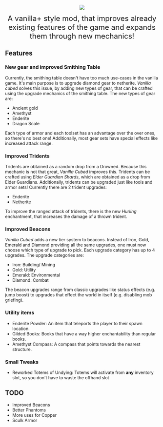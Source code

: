 <p align="center">
    <img src="https://user-images.githubusercontent.com/28957846/164294157-1a190ef9-7f34-402f-b740-edc957da7ad9.png">
</p>

<p align="center">
    <font size=5>
        A vanilla+ style mod, that improves already existing features of the game and expands them through new 
        mechanics!
    </font>
</p>


## Features

### New gear and improved Smithing Table

Currently, the smithing table doesn't have too much use-cases in the vanilla game. It's main purpose is to upgrade 
diamond gear to netherite. *Vanilla cubed* solves this issue, by adding new types of gear, that can be crafted using 
the upgrade mechanics of the smithing table. The new types of gear are:
- Ancient gold
- Amethyst
- Enderite
- Dragon Scale

Each type of armor and each toolset has an advantage over the over ones, so there's no best one! Additionally, most gear
sets have special effects like increased attack range.

### Improved Tridents

Tridents are obtained as a random drop from a Drowned. Because this mechanic is not that great, *Vanilla Cubed* improves 
this. Tridents can be crafted using *Elder Guardian Shards*, which are obtained as a drop from Elder Guardians. 
Additionally, tridents can be upgraded just like tools and armor sets! Currently there are 2 trident upgrades:
- Enderite
- Netherite

To improve the ranged attack of tridents, there is the new *Hurling* enchantment, that increases the damage of a thrown 
trident.

### Improved Beacons

*Vanilla Cubed* adds a new tier system to beacons. Instead of Iron, Gold, Emerald and Diamond providing all the same upgrades, one must now choose which type of upgrade to pick. Each upgrade category has up to 4 upgrades. The upgrade categories are:
- Iron: Building/ Mining
- Gold: Utility
- Emerald: Environmental
- Diamond: Combat

The beacon upgrades range from classic upgrades like status effects (e.g. jump boost) to upgrades that effect the world in itself (e.g. disabling mob griefing).

### Utility items
- Enderite Powder: An item that teleports the player to their spawn location.
- Gilded Books: Books that have a way higher enchantability than regular books.
- Amethyst Compass: A compass that points towards the nearest structure.

### Small Tweaks
- Reworked Totems of Undying: Totems will activate from **any** inventory slot, so you don't have to waste the offhand slot

## TODO
- Improved Beacons
- Better Phantoms
- More uses for Copper
- Sculk Armor
